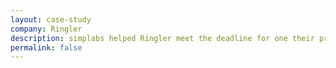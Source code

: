 ```yaml
---
layout: case-study
company: Ringler
description: simplabs helped Ringler meet the deadline for one their projects without sacrificing on quality. Our technology experts joined Ringler’s internal team, increasing the available workforce and sharing their expertise.
permalink: false
---
```

